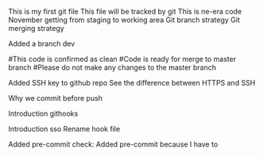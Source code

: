 This is my first git file
This file will be tracked by git
This is ne-era code
November
getting from staging to working area
Git branch strategy
Git merging strategy




Added a branch dev


#This code is confirmed as clean
#Code is ready for merge to master branch
#Please do not make any changes to the master branch


Added SSH key to github repo
See the difference between HTTPS and SSH

Why we commit before push


Introduction githooks

Introduction sso
Rename hook file

Added pre-commit check:
Added pre-commit because I have to 
